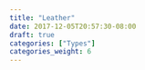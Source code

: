 ```yaml
---
title: "Leather"
date: 2017-12-05T20:57:30-08:00
draft: true
categories: ["Types"]
categories_weight: 6
---
```


